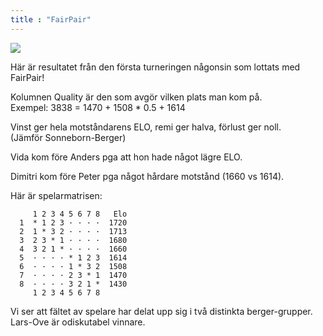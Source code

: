```yaml
---
title : "FairPair"
---
```


![](https://christernilsson.github.io/Seniorschack/Seniorschack_Stockholm/Resultat/Individ/FairPair/Premiär.png)

Här är resultatet från den första turneringen någonsin som lottats med FairPair!

Kolumnen Quality är den som avgör vilken plats man kom på.  
Exempel: 3838 = 1470 + 1508 * 0.5 + 1614  

Vinst ger hela motståndarens ELO, remi ger halva, förlust ger noll.  
(Jämför Sonneborn-Berger)

Vida kom före Anders pga att hon hade något lägre ELO. 

Dimitri kom före Peter pga något hårdare motstånd (1660 vs 1614).  

Här är spelarmatrisen:
```
     1 2 3 4 5 6 7 8   Elo
  1  * 1 2 3 · · · ·  1720
  2  1 * 3 2 · · · ·  1713
  3  2 3 * 1 · · · ·  1680
  4  3 2 1 * · · · ·  1660
  5  · · · · * 1 2 3  1614
  6  · · · · 1 * 3 2  1508
  7  · · · · 2 3 * 1  1470
  8  · · · · 3 2 1 *  1430
     1 2 3 4 5 6 7 8
```

Vi ser att fältet av spelare har delat upp sig i två distinkta berger-grupper.  
Lars-Ove är odiskutabel vinnare.  